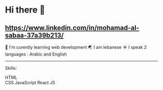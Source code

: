 # Hi there :wave:

https://www.linkedin.com/in/mohamad-al-sabaa-37a39b213/
---------------------------------------------------------------------------------------------------------------------------------------------------------------------------


:seedling: I'm curently learning web development 
:earth_asia: I am lebanese
:sunny: I speak 2 languages : Arabic and English

---------------------------------------------------------------------------------------------------------------------------------------------------------------------------

Skills: 

HTML
<br/>
CSS
JavaScript
React JS

